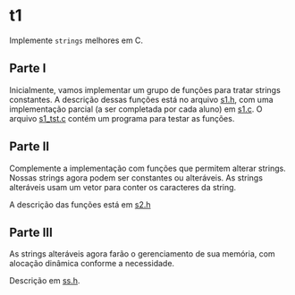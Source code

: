 # t1

Implemente `strings` melhores em C.

## Parte I

Inicialmente, vamos implementar um grupo de funções para tratar strings constantes.
A descrição dessas funções está no arquivo [s1.h](Codigo/s1.h), com uma implementação
parcial (a ser completada por cada aluno) em [s1.c](Codigo/s1.c).
O arquivo [s1_tst.c](Codigo/s1_tst.c) contém um programa para testar as funções.

## Parte II

Complemente a implementação com funções que permitem alterar strings.
Nossas strings agora podem ser constantes ou alteráveis.
As strings alteráveis usam um vetor para conter os caracteres da string.

A descrição das funções está em [s2.h](Codigo/s2.h)

## Parte III

As strings alteráveis agora farão o gerenciamento de sua memória, com alocação dinâmica conforme a necessidade.

Descrição em [ss.h](Codigo/ss.h).
